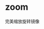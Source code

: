 # zoom
完美缩放旋转镜像


[](https://github.com/laisq/zoom/blob/master/ScreenRecording_09-30-2018%2015-54-55.2018-09-30%2015_58_13.gif)